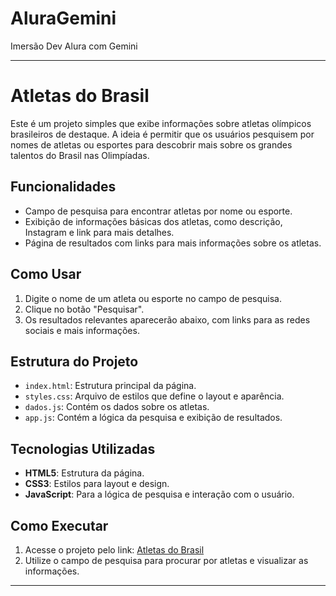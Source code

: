 # AluraGemini
 Imersão Dev Alura com Gemini

---

# Atletas do Brasil

Este é um projeto simples que exibe informações sobre atletas olímpicos brasileiros de destaque. A ideia é permitir que os usuários pesquisem por nomes de atletas ou esportes para descobrir mais sobre os grandes talentos do Brasil nas Olimpíadas.

## Funcionalidades

- Campo de pesquisa para encontrar atletas por nome ou esporte.
- Exibição de informações básicas dos atletas, como descrição, Instagram e link para mais detalhes.
- Página de resultados com links para mais informações sobre os atletas.

## Como Usar

1. Digite o nome de um atleta ou esporte no campo de pesquisa.
2. Clique no botão "Pesquisar".
3. Os resultados relevantes aparecerão abaixo, com links para as redes sociais e mais informações.

## Estrutura do Projeto

- `index.html`: Estrutura principal da página.
- `styles.css`: Arquivo de estilos que define o layout e aparência.
- `dados.js`: Contém os dados sobre os atletas.
- `app.js`: Contém a lógica da pesquisa e exibição de resultados.

## Tecnologias Utilizadas

- **HTML5**: Estrutura da página.
- **CSS3**: Estilos para layout e design.
- **JavaScript**: Para a lógica de pesquisa e interação com o usuário.

## Como Executar

1. Acesse o projeto pelo link: [Atletas do Brasil](https://alura-gemini-nine.vercel.app/)
2. Utilize o campo de pesquisa para procurar por atletas e visualizar as informações.

---